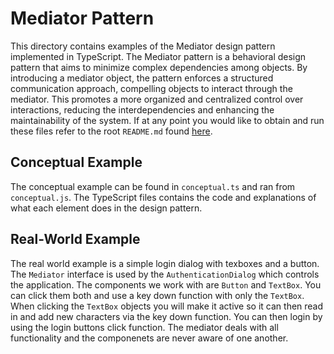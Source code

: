 # Mediator Pattern
This directory contains examples of the Mediator design pattern implemented in TypeScript. The Mediator pattern is a behavioral design pattern that aims to minimize complex dependencies among objects. By introducing a mediator object, the pattern enforces a structured communication approach, compelling objects to interact through the mediator. This promotes a more organized and centralized control over interactions, reducing the interdependencies and enhancing the maintainability of the system. If at any point you would like to obtain and run these files refer to the root `README.md` found [here](../../).

## Conceptual Example
The conceptual example can be found in `conceptual.ts` and ran from `conceptual.js`. The TypeScript files contains the code and explanations of what each element does in the design pattern.

## Real-World Example
The real world example is a simple login dialog with texboxes and a button. The `Mediator` interface is used by the `AuthenticationDialog` which controls the application. The components we work with are `Button` and `TextBox`. You can click them both and use a key down function with only the `TextBox`. When clicking the `TextBox` objects you will make it active so it can then read in and add new characters via the key down function. You can then login by using the login buttons click function. The mediator deals with all functionality and the componenets are never aware of one another.